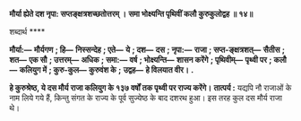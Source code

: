 **मौर्या ह्येते दश नृपा: सप्तङ्क्षत्रशच्छतोत्तरम् ।** **समा भोक्ष्यन्ति पृथिवीं कलौ कुरुकुलोद्वह ॥ १४॥** 

शब्दार्थ **** 

**मौर्या:—** **मौर्यगण** **; हि—** **निस्सन्देह** **; एते—** **ये** **; दश—** **दस** **; नृपा:—** **राजा** **; सप्त-ङ्क्षत्रशत्—** **सैतीस** **; शत—** **एक सौ** **; उत्तरम्—** **अधिक** **; समा:—** **वर्ष** **; भोक्ष्यन्ति—** **शासन करेंगे** **; पृथिवीम्—** **पृथ्वी पर** **; कलौ—** **कलियुग में** **; कुरु-कुल—** **कुरुवंश के** **;** **उद्वह—** **हे विलयात वीर।** **.** 

**हे कुरुश्रेष्ठ, ये दस मौर्य राजा कलियुग के १३७ वर्षों तक पृथ्वी पर राज्य करेंगे।** **तात्पर्य :** यद्यपि नौ राजाओं के नाम लिये गये हैं, किन्तु संगत के राज्य के पूर्व सुज्येष्ठ के बाद दशरथ हुआ। इस तरह कुल दस मौर्य राजा थे। 